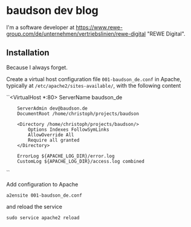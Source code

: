# baudson dev blog

I'm a software developer at <https://www.rewe-group.com/de/unternehmen/vertriebslinien/rewe-digital> "REWE Digital".

## Installation

Because I always forget.

Create a virtual host configuration file `001-baudson_de.conf` in Apache, typically at `/etc/apache2/sites-available/`, with the following content

``<VirtualHost *:80>
        ServerName baudson_de

        ServerAdmin dev@baudson.de
        DocumentRoot /home/christoph/projects/baudson

        <Directory /home/christoph/projects/baudson/>
        	Options Indexes FollowSymLinks
	        AllowOverride All
        	Require all granted
        </Directory>

        ErrorLog ${APACHE_LOG_DIR}/error.log
        CustomLog ${APACHE_LOG_DIR}/access.log combined
</VirtualHost>``

Add configuration to Apache

``a2ensite 001-baudson_de.conf``

and reload the service

``sudo service apache2 reload``


